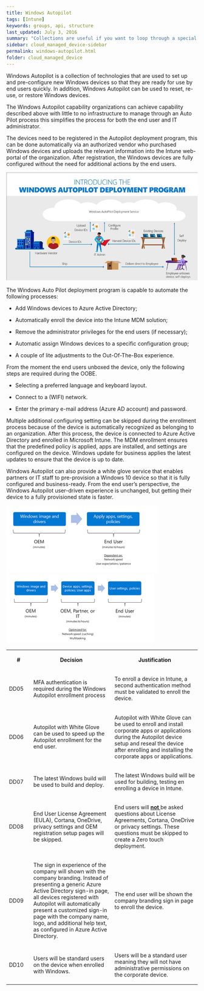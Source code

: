 ```yaml
---
title: Windows Autopilot
tags: [Intune]
keywords: groups, api, structure
last_updated: July 3, 2016
summary: "Collections are useful if you want to loop through a special folder of pages that you make available in a content API. You could also use collections if you have a set of articles that you want to treat differently from the other content, with a different layout or format."
sidebar: cloud_managed_device-sidebar
permalink: windows-autopilot.html
folder: cloud_managed_device
---
```


Windows Autopilot is a collection of technologies that are used to set up and pre-configure new Windows devices so that they are ready for use by end users quickly. In addition, Windows Autopilot can be used to reset, re-use, or restore Windows devices.

The Windows Autopilot capability organizations can achieve capability described above with little to no infrastructure to manage through an Auto Pilot process this simplifies the process for both the end user and IT administrator.

The devices need to be registered in the Autopilot deployment program, this can be done automatically via an authorized vendor who purchased Windows devices and uploads the relevant information into the Intune web-portal of the organization. After registration, the Windows devices are fully configured without the need for additional actions by the end users.

![](attachments/2012676129/2012872847.png)

The Windows Auto Pilot deployment program is capable to automate the following processes:

*   Add Windows devices to Azure Active Directory;
    
*   Automatically enroll the device into the Intune MDM solution;
    
*   Remove the administrator privileges for the end users (if necessary);
    
*   Automatic assign Windows devices to a specific configuration group;
    
*   A couple of lite adjustments to the Out-Of-The-Box experience.
    

From the moment the end users unboxed the device, only the following steps are required during the OOBE.

*   Selecting a preferred language and keyboard layout.
    
*   Connect to a (WIFI) network.
    
*   Enter the primary e-mail address (Azure AD account) and password.
    

Multiple additional configuring setting can be skipped during the enrollment process because of the device is automatically recognized as belonging to an organization. After this process, the device is connected to Azure Active Directory and enrolled in Microsoft Intune. The MDM enrollment ensures that the predefined policy is applied, apps are installed, and settings are configured on the device. Windows update for business applies the latest updates to ensure that the device is up to date.

Windows Autopilot can also provide a white glove service that enables partners or IT staff to pre-provision a Windows 10 device so that it is fully configured and business-ready. From the end user’s perspective, the Windows Autopilot user-driven experience is unchanged, but getting their device to a fully provisioned state is faster.

![](attachments/2012676129/2012807288.png?width=340)![](attachments/2012676129/2012676142.png?width=340)

<table data-layout="default" data-local-id="42a408eb-d7ea-4a09-96ce-d6c63dc82c95" class="confluenceTable"><colgroup><col style="width: 77.0px;"><col style="width: 329.0px;"><col style="width: 354.0px;"></colgroup><tbody><tr><th class="confluenceTh"><p><strong>#</strong></p></th><th class="confluenceTh"><p><strong>Decision</strong></p></th><th class="confluenceTh"><p><strong>Justification</strong></p></th></tr><tr><td class="confluenceTd"><p>DD05</p></td><td class="confluenceTd"><p>MFA authentication is required during the Windows Autopilot enrollment process</p></td><td class="confluenceTd"><p>To enroll a device in Intune, a second authentication method must be validated to enroll the device.</p></td></tr><tr><td class="confluenceTd"><p>DD06</p></td><td class="confluenceTd"><p>Autopilot with White Glove can be used to speed up the Autopilot enrollment for the end user.</p></td><td class="confluenceTd"><p>Autopilot with White Glove can be used to enroll and install corporate apps or applications during the Autopilot device setup and reseal the device after enrolling and installing the corporate apps or applications.</p></td></tr><tr><td class="confluenceTd"><p>DD07</p></td><td class="confluenceTd"><p>The latest Windows build will be used to build and deploy.</p></td><td class="confluenceTd"><p>The latest Windows build will be used for building, testing en enrolling a device in Intune.</p></td></tr><tr><td class="confluenceTd"><p>DD08</p></td><td class="confluenceTd"><p>End User License Agreement (EULA), Cortana, OneDrive, privacy settings and OEM registration setup pages will be skipped.</p></td><td class="confluenceTd"><p>End users will <strong><u>not </u></strong>be asked questions about License Agreements, Cortana, OneDrive or privacy settings. These questions must be skipped to create a Zero touch deployment.</p></td></tr><tr><td class="confluenceTd"><p>DD09</p></td><td class="confluenceTd"><p>The sign in experience of the company will shown with the company branding. Instead of presenting a generic Azure Active Directory sign-in page, all devices registered with Autopilot will automatically present a customized sign-in page with the company name, logo, and additional help text, as configured in Azure Active Directory.</p></td><td class="confluenceTd"><p>The end user will be shown the company branding sign in page to enroll the device.</p></td></tr><tr><td class="confluenceTd"><p>DD10</p></td><td class="confluenceTd"><p>Users will be standard users on the device when enrolled with Windows.</p></td><td class="confluenceTd"><p>Users will be a standard user meaning they will not have administrative permissions on the corporate device.</p></td></tr></tbody></table>